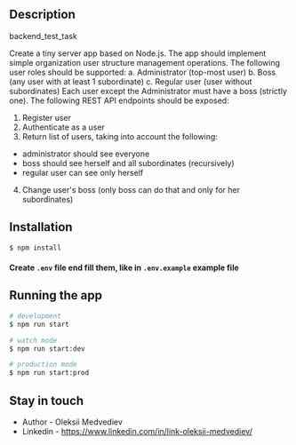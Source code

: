 
## Description

backend_test_task

Create a tiny server app based on Node.js.
The app should implement simple organization user structure management operations.
The following user roles should be supported:
a. Administrator (top-most user)
b. Boss (any user with at least 1 subordinate)
c. Regular user (user without subordinates)
Each user except the Administrator must have a boss (strictly one).
The following REST API endpoints should be exposed:
1. Register user
2. Authenticate as a user
3. Return list of users, taking into account the following:
- administrator should see everyone
- boss should see herself and all subordinates (recursively)
- regular user can see only herself
4. Change user's boss (only boss can do that and only for her subordinates)


## Installation

```bash
$ npm install
```
#### Create `.env` file end fill them, like in `.env.example` example file

## Running the app

```bash
# development
$ npm run start

# watch mode
$ npm run start:dev

# production mode
$ npm run start:prod
```




## Stay in touch

- Author - Oleksii Medvediev
- Linkedin - https://www.linkedin.com/in/link-oleksii-medvediev/

#
